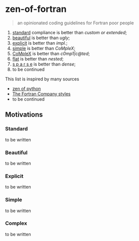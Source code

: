 # zen-of-fortran

> an opinionated coding guidelines for Fortran poor people

1. [standard](#standard) compliance is better than *custom or extended*; 
2. [beautiful](#beautiful) is better than *ugly*;
3. [explicit](#explicit) is better than *impl.*;
4. [simple](#simple) is better than *CoMpleX*;
5. [CoMpleX](#complex) is better than *c0mp1|c@ted*;
6. [flat](#flat) is better than *nested*;
7. [s p a r s e](#sparse) is better than *dense*;
6. to be continued

This list is inspired by many sources

+ [zen of python](https://github.com/ewjoachim/zen-of-python)
+ [The Fortran Company styles](http://www.fortran.com/Fortran_Style.pdf)
+ to be continued

## Motivations

### <a name="standard"></a> Standard
to be written

### <a name="beautiful"></a> Beautiful
to be written

### <a name="explicit"></a> Explicit
to be written

### <a name="simple"></a> Simple
to be written

### <a name="complex"></a> Complex
to be written
